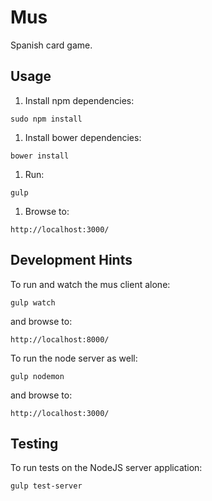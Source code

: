# Mus

Spanish card game. 

## Usage

1. Install npm dependencies:
```
sudo npm install
```

1. Install bower dependencies:
```
bower install
```

1. Run:
```
gulp
```

1. Browse to:
```
http://localhost:3000/
```

## Development Hints

To run and watch the mus client alone:
```
gulp watch
```

and browse to:
```
http://localhost:8000/
```

To run the node server as well:
```
gulp nodemon
```

and browse to:
```
http://localhost:3000/
```

## Testing

To run tests on the NodeJS server application:
```
gulp test-server
```
